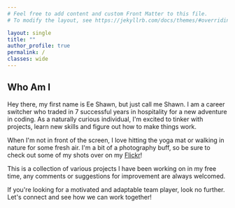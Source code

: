 ```yaml
---
# Feel free to add content and custom Front Matter to this file.
# To modify the layout, see https://jekyllrb.com/docs/themes/#overriding-theme-defaults

layout: single
title: ""
author_profile: true
permalink: /
classes: wide
---
```


## Who Am I

Hey there, my first name is Ee Shawn, but just call me Shawn. I am a career switcher who
traded in 7 successful years in hospitality for a new adventure in coding. As a naturally
curious individual, I'm excited to tinker with projects, learn new skills and figure out
how to make things work.

When I'm not in front of the screen, I love hitting the yoga mat or walking in nature for
some fresh air. I'm a bit of a photography buff, so be sure to check out some of my shots
over on my [Flickr](https://www.flickr.com/photos/ee_shawn/)!

This is a collection of various projects I have been working on in my free time, any
comments or suggestions for improvement are always welcomed.

If you're looking for a motivated and adaptable team player, look no further. Let's
connect and see how we can work together!
